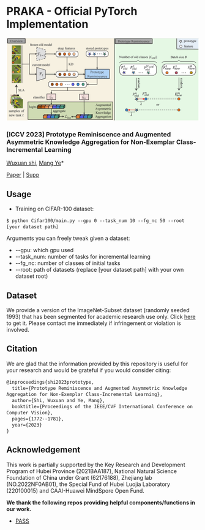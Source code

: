 # PRAKA - Official PyTorch Implementation
![](./framework.jpg)

### [ICCV 2023] Prototype Reminiscence and Augmented Asymmetric Knowledge Aggregation for Non-Exemplar Class-Incremental Learning

[Wuxuan shi](https://scholar.google.com/citations?user=p5jF5dAAAAAJ&hl=zh-CN&oi=ao), [Mang Ye](https://marswhu.github.io/)*

[Paper](https://openaccess.thecvf.com/content/ICCV2023/papers/Shi_Prototype_Reminiscence_and_Augmented_Asymmetric_Knowledge_Aggregation_for_Non-Exemplar_Class-Incremental_ICCV_2023_paper.pdf) | [Supp](https://openaccess.thecvf.com/content/ICCV2023/supplemental/Shi_Prototype_Reminiscence_and_ICCV_2023_supplemental.pdf)

## Usage

* Training on CIFAR-100 dataset:

```
$ python Cifar100/main.py --gpu 0 --task_num 10 --fg_nc 50 --root [your dataset path]
```
Arguments you can freely tweak given a dataset:

* --gpu: which gpu used
* --task_num: number of tasks for incremental learning
* --fg_nc: number of classes of initial tasks
* --root: path of datasets (replace [your dataset path] with your own dataset root)

## Dataset
We provide a version of the ImageNet-Subset dataset (randomly seeded 1993) that has been segmented for academic research use only. Click [here](https://mega.nz/file/9ikj1bbB#Zax1V7Q1xPlkxu8C9bOq8Ocq6WAu_-jtyqvta2hkTN0) to get it. Please contact me immediately if infringement or violation is involved.

## Citation
We are glad that the information provided by this repository is useful for your research and would be grateful if you would consider citing:

```
@inproceedings{shi2023prototype,
  title={Prototype Reminiscence and Augmented Asymmetric Knowledge Aggregation for Non-Exemplar Class-Incremental Learning},
  author={Shi, Wuxuan and Ye, Mang},
  booktitle={Proceedings of the IEEE/CVF International Conference on Computer Vision},
  pages={1772--1781},
  year={2023}
}
```

## Acknowledgement

This work is partially supported by the Key Research and Development Program of Hubei Province (2021BAA187), National Natural Science Foundation of China under Grant (62176188), Zhejiang lab (NO.2022NF0AB01), the Special Fund of Hubei Luojia Laboratory (220100015) and CAAI-Huawei MindSpore Open Fund.

**We thank the following repos providing helpful components/functions in our work.**
* [PASS](https://github.com/Impression2805/CVPR21_PASS)
